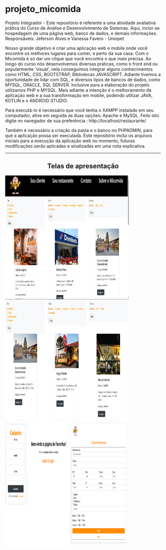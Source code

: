# projeto_micomida

Projeto Integrador - Este repositório é referente a uma atividade avaliativa prática do Curso de Análise e Desenvolvimento de Sistemas.
Aqui, inclui-se hospedagem de uma página web, banco de dados, e demais informações.
Responsáveis: Jeferson Alves e Vanessa Favero - Uniopet

Nosso grande objetivo é criar uma aplicação web e mobile onde você encontre os melhores lugares para comer, e perto da  sua casa. Com o Micomida é só dar um clique que você encontra o que mais precisa.
Ao longo do curso nós desenvolvemos diversas práticas, como o front end ou popularmente 'visual', nela conseguimos integrar alguns conhecimentos como HTML, CSS, BOOTSTRAP, Bibliotecas JAVASCRIPT. Adiante tivemos a oportunidade de lidar com  SQL, e diversos tipos de bancos de dados, como MYSQL, ORACLE, SQL SERVER. Inclusive para a elaboração do projeto utilizamos PHP e MYSQL. Mais adiante a intenção é o melhoramento da aplicação web e a sua transformação em mobile, podendo utilizar JAVA, KOTLIN e o ANDROID STUDIO.

Para executá-lo é necessário que você tenha o XAMPP instalado em seu computador, ative em seguida as duas opções: Apache e  MySQL. Feito isto digite no navegador de sua preferência :
http://localhost/restaurante/

Também é necessário a criação da pasta e o banco  no PHPADMIN, para que a aplicação possa ser executada. 
Este repositório inclui os arquivos iniciais para a execução da aplicação web no momento, futuras modificações serão aplicadas e sinalizadas em uma nota explicativa.

----------------------------------------------------------------------------------------------------------------------------------------------------------------------------------------------------------------------

<h2 align="center"> Telas de apresentação </h2>

<a href="#" target="_blank"> 
 <img src="img/1.png" width="400" height="400" align="center"/>
 <img src="img/2.png" width="400" height="400" align="center"/>
 <img src="img/3.png" width="400" height="400" align="center"/>
</a>



